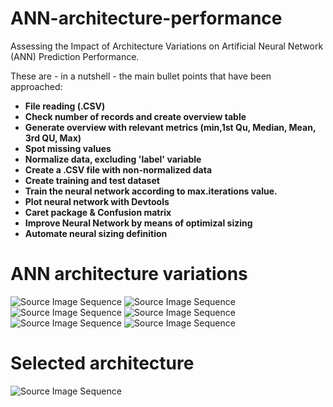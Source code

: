 # ANN-architecture-performance
Assessing the Impact of Architecture Variations on Artificial Neural Network (ANN) Prediction Performance.

These are - in a nutshell - the main bullet points that have been approached:

+ **File reading (.CSV)**
+ **Check number of records and create overview table**
+ **Generate overview with relevant metrics (min,1st Qu, Median, Mean, 3rd QU, Max)**
+ **Spot missing values**
+ **Normalize data, excluding 'label' variable**
+ **Create a .CSV file with non-normalized data**
+ **Create training and test dataset**
+ **Train the neural network according to max.iterations value.**
+ **Plot neural network with Devtools**
+ **Caret package & Confusion matrix**
+ **Improve Neural Network by means of optimizal sizing**
+ **Automate neural sizing definition**


# ANN architecture variations
![Source Image Sequence](comparison3.png)
![Source Image Sequence](comparison6.png)
![Source Image Sequence](comparison9.png)
![Source Image Sequence](comparison12.png)
![Source Image Sequence](comparison15.png)
![Source Image Sequence](comparison18.png)
# Selected architecture
![Source Image Sequence](Happy_NeuralNetwork.png) 
